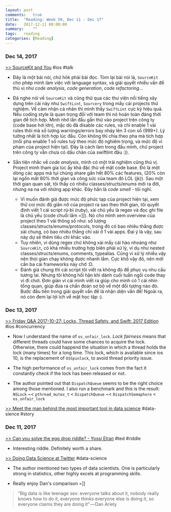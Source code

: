 ```yaml
---
layout: post
comments:	true
title:  "Reading: Week 50, Dec 11 - Dec 17"
date:   2017-12-11 00:00:00
summary:    ""
tags:   reading
categories:	[Reading]
---
```


### Dec 14, 2017

[>> SourceKit and You](https://academy.realm.io/posts/appbuilders-jp-simard-sourcekit) <post-content-tag>#ios #talk</post-content-tag>
- Đây là một bài nói, chứ hỏk phải bài đọc. Tóm lại bài nói là, `SourceKit` cho phép mình làm việc với language syntax, và giải quyết nhiều vấn đề thú vị như *code analysis*, *code generation*, *code refactoring*...<br>

- Đã nghe nói về `SourceKit` và cũng thử qua các thư viện nổi tiếng xây dựng trên cái này như `SwiftLint`, `Sourcery` trong mấy cái projects thử nghiệm. Về cảm nhận cá nhân thì mình thấy `SwiftLint` cực kỳ hiệu quả. Nếu coding style là quan trọng đối với team thì nó hoàn toàn đáng thời gian để tích hợp. Mình nhớ lần đầu gắn thử vào project trên công ty (code base hơi lớn), mặc dù đã disable các rules, và chỉ enable 1 vài rules thôi mà số lượng warnings/errors bay nhảy lên 3 con số (999+). Lý tưởng nhất là tích hợp lúc đầu. Còn không thì chia theo pha mà tích hợp (mỗi pha enable 1 số rules tuỳ theo mức độ nghiêm trọng, và mức độ vi phạm của project hiện tại). Đây là cách làm trong đầu mình, chứ project trên công ty vẫn chưa có dấu chân của swiftlint đâu :)).<br>

- Sẵn tiện nhắc về *code analysis*, mình có một trải nghiệm cũng thú vị. Project mình tham gia lúc ấy khá đặc thù về mặt code base. Đó là một dòng các apps mà tụi chúng share gần hết 80% các features, (20% còn lại ngốn mất 80% thời gian và công sức của team đó LOL (jk)). Sau một thời gian quan sát, tôi thấy có nhiều classes/structs/enums mới ra đời, nhưng na na với những app khác. Đây hẳn là *code smell* - tôi nghĩ.
	- Vì muốn đánh giá được mức độ phức tạp của project hiện tại, xem thử coi mức độ giãn nở của project ra sao theo thời gian, tôi quyết định viết 1 cái script rú-bì (ruby), xài chủ yếu là regex và đọc ghi file là chủ yếu (code chuối lắm =]]). Nó cho mình xem overview của project theo 1 vài thông số như: số lượng classes/structs/enums/protocols, trong đó có bao nhiêu thằng được xài chung, có bao nhiêu thằng chỉ xài ở 1 vài apps. Đại ý là vậy, sau này dự sẽ thêm tiêu chí khác vào.
	- Tuy nhiên, vì dùng regex chứ không xài mấy cái hào nhoáng như `SourceKit`, có khá nhiều trường hợp biên phải xử lý, ví dụ như nested classes/structs/enums, comments, typealias. Cũng vì xử lý nhiều vậy nên thòi gian chạy không được nhanh lắm. Cực khổ vậy đó, nên mới cần ba cái frameworks này chớ :D.
	- Đánh giá chung thì cái script tôi viết ra không đủ để phục vụ nhu cầu tương lai. Nhưng tôi không hối hận khi dành cuối tuần ngồi code thay vì đi chơi. Đơn giản vì cái mình viết ra giúp cho mình có 1 cái nhìn tổng quan, giúp đưa ra chẩn đoán sơ bộ về một đối tượng nào đó. Bước đầu tiên trong giải quyết vấn đề là nhận diện vấn đề! Ngoài ra, nó còn đem lại lợi ích về mặt học tập :).


### Dec 13, 2017

[>> Friday Q&A 2017-10-27: Locks, Thread Safety, and Swift: 2017 Edition](https://www.mikeash.com/pyblog/friday-qa-2017-10-27-locks-thread-safety-and-swift-2017-edition.html) <post-content-tag>#ios #concurrency</post-content-tag>
- Now I understand the name of `os_unfair_lock`. *Lock fairness* means that different threads could have some chances to acquire the lock. Otherwise, there could happend the situation in which a thread holds the lock (many times) for a long time. This lock, which is available since ios 10, is the replacement of `OSSpinlock`, to avoid thread priority issue.

- The high performance of `os_unfair_lock` comes from the fact it constantly check if the lock has been released or not.

- The author pointed out that `DispatchQueue` seems to be the right choice among those mentioned. I also run a benchmark and this is the result: `NSLock` ~< `pthread_mutex_t` < `DispatchQueue` ~< `DispatchSemaphore` < `os_unfair_lock`

[>> Meet the man behind the most important tool in data science](https://qz.com/1126615/the-story-of-the-most-important-tool-in-data-science/) <post-content-tag>#data-sience #story</post-content-tag>


### Dec 11, 2017

[>> Can you solve the egg drop riddle? - Yossi Elran](https://ed.ted.com/lessons/can-you-solve-the-egg-drop-riddle-yossi-elran) <post-content-tag>#ted #riddle</post-content-tag>
- Interesting riddle. Definitely worth a share.

[>> Doing Data Science at Twitter](https://medium.com/@rchang/my-two-year-journey-as-a-data-scientist-at-twitter-f0c13298aee6) <post-content-tag>#data-science</post-content-tag>
- The author mentioned two types of data scientists. One is particularly strong in statistics, other highly excels at programming skills.

- Really enjoy Dan's comparison =]]
> “Big data is like teenage sex: everyone talks about it, nobody really knows how to do it, everyone thinks everyone else is doing it, so everyone claims they are doing it” — Dan Ariely
